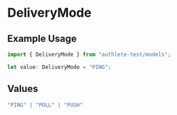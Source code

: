 # DeliveryMode

## Example Usage

```typescript
import { DeliveryMode } from "authlete-test/models";

let value: DeliveryMode = "PING";
```

## Values

```typescript
"PING" | "POLL" | "PUSH"
```